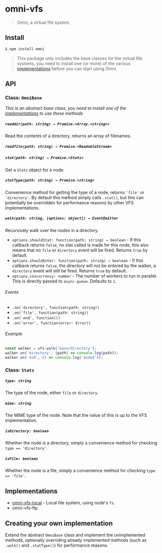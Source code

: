 # omni-vfs

> Omni, a virtual file system.

## Install

```sh
$ npm install omni
```

> This package only includes the base classes for the virtual file systems, you need to install one (or more) of the various [implementations](#implementations) before you can start using Omni.

## API

### Class: `OmniBase`

*This is an abstract base class, you need to install one of the [implementations](#implementations) to use these methods*

##### `readdir(path: string) → Promise.<Array.<string>>`
Read the contents of a directory, returns an array of filenames.

##### `readfile(path: string) → Promise.<ReadableStream>`

##### `stat(path: string) → Promise.<Stats>`
Get a `Stats` object for a node.

##### `statType(path: string) → Promise.<string>`
Convenience method for getting the type of a node, returns `'file'` or `'directory'`. By default this method simply calls `.stat()`, but this can potentially be overridden for performance reasons by other VFS implementations.

##### `walk(path: string, [options: object]) → EventEmitter`
Recursively walk over the nodes in a directory.

* `options.shouldStat: function(path: string) → boolean` - If this callback returns `false`, no stat called is made for this node, this also means that no `file` or `directory` event will be fired. Returns `true` by default.
* `options.shouldEnter: function(path: string) → boolean` - If this callback returns `false`, the directory will not be entered by the walker, a `directory` event will still be fired. Returns `true` by default.
* `options.concurrency: number` - The number of workers to run in parallel. This is directly passed to `async.queue`. Defaults to `1`.

###### Events
* `.on('directory', function(path: string))`
* `.on('file', function(path: string))`
* `.on('end', function())`
* `.on('error', function(error: Error))`

###### Example
```javascript
const walker = vfs.walk('base/directory');
walker.on('directory', (path) => console.log(path));
walker.on('end', () => console.log('ended'));
```

### Class: `Stats`

##### `type: string`
The type of the node, either `file` or `directory`.

##### `mime: string`
The MIME type of the node. Note that the value of this is up to the VFS implementation.

##### `isDirectory: boolean`
Whether the node is a directory, simply a convenience method for checking `type == 'directory'`.

##### `isFile: boolean`
Whether the node is a file, simply a convenience method for checking `type == 'file'`.


Implementations
---------------

* [omni-vfs-local](https://github.com/Mesoptier/omni-vfs-local) - Local file system, using node's `fs`.
* omni-vfs-ftp


Creating your own implementation
--------------------------------
Extend the abstract `OmniBase` class and implement the unimplemented methods, optionally overriding already implemented methods (such as `.walk()` and `.statType()`) for performance reasons.
